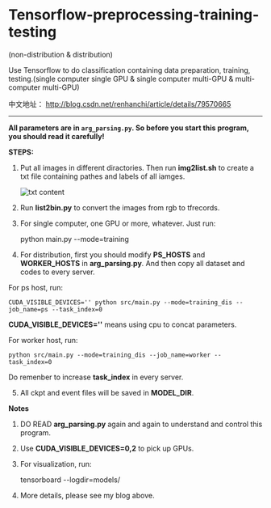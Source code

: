 # Tensorflow-preprocessing-training-testing

(non-distribution & distribution)


Use Tensorflow to do classification containing data preparation, training, testing.(single computer single GPU &amp; single computer multi-GPU &amp; multi-computer multi-GPU)


中文地址： http://blog.csdn.net/renhanchi/article/details/79570665

---------------------------------------------------------------------------

**All parameters are in `arg_parsing.py`. So before you start this program, you should read it carefully!**

**STEPS:**

1. Put all images in different diractories. Then run **img2list.sh** to create a txt file containing pathes and labels of all iamges.

    ![txt content](https://img-blog.csdn.net/20180320151535236 "")

2. Run **list2bin.py** to convert the images from rgb to tfrecords.

3. For single computer, one GPU or more, whatever. Just run:

    python main.py --mode=training
  
4. For distribution, first you should modify **PS_HOSTS** and **WORKER_HOSTS** in **arg_parsing.py**. And then copy all dataset and codes to every server. 

For ps host, run:

    CUDA_VISIBLE_DEVICES='' python src/main.py --mode=training_dis --job_name=ps --task_index=0

**CUDA_VISIBLE_DEVICES=''** means using cpu to concat parameters.

For worker host, run:

    python src/main.py --mode=training_dis --job_name=worker --task_index=0

Do remenber to increase **task_index** in every server.

5. All ckpt and event files will be saved in **MODEL_DIR**.

**Notes**

1. DO READ **arg_parsing.py** again and again to understand and control this program.

2. Use **CUDA_VISIBLE_DEVICES=0,2** to pick up GPUs.

3. For visualization, run:

    tensorboard --logdir=models/
    
4. More details, please see my blog above.
